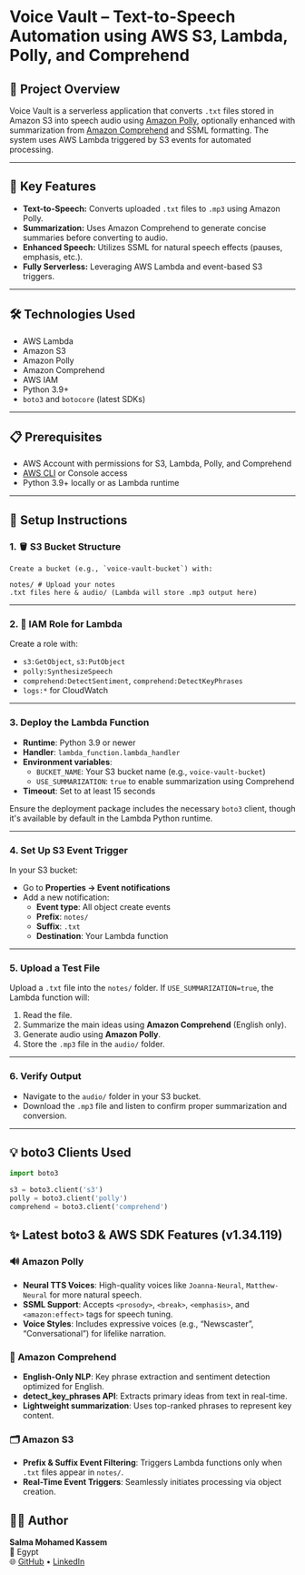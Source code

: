 # Voice Vault – Text-to-Speech Automation using AWS S3, Lambda, Polly, and Comprehend

## 📘 Project Overview

Voice Vault is a serverless application that converts `.txt` files stored in Amazon S3 into speech audio using [Amazon Polly](https://aws.amazon.com/polly/), optionally enhanced with summarization from [Amazon Comprehend](https://aws.amazon.com/comprehend/) and SSML formatting. The system uses AWS Lambda triggered by S3 events for automated processing.

---

## 🚀 Key Features

- **Text-to-Speech:** Converts uploaded `.txt` files to `.mp3` using Amazon Polly.
- **Summarization:** Uses Amazon Comprehend to generate concise summaries before converting to audio.
- **Enhanced Speech:** Utilizes SSML for natural speech effects (pauses, emphasis, etc.).
- **Fully Serverless:** Leveraging AWS Lambda and event-based S3 triggers.

---

## 🛠️ Technologies Used

- AWS Lambda
- Amazon S3
- Amazon Polly
- Amazon Comprehend
- AWS IAM
- Python 3.9+
- `boto3` and `botocore` (latest SDKs)

---

## 📋 Prerequisites

- AWS Account with permissions for S3, Lambda, Polly, and Comprehend
- [AWS CLI](https://docs.aws.amazon.com/cli/latest/userguide/install-cliv2.html) or Console access
- Python 3.9+ locally or as Lambda runtime

---

## 🧰 Setup Instructions

### 1. 🪣 S3 Bucket Structure
```
Create a bucket (e.g., `voice-vault-bucket`) with: 

notes/ # Upload your notes
.txt files here & audio/ (Lambda will store .mp3 output here)
```

---

### 2. 🔐 IAM Role for Lambda

Create a role with:

- `s3:GetObject`, `s3:PutObject`
- `polly:SynthesizeSpeech`
- `comprehend:DetectSentiment`, `comprehend:DetectKeyPhrases`
- `logs:*` for CloudWatch

---

### 3. Deploy the Lambda Function

- **Runtime**: Python 3.9 or newer
- **Handler**: `lambda_function.lambda_handler`
- **Environment variables**:
  - `BUCKET_NAME`: Your S3 bucket name (e.g., `voice-vault-bucket`)
  - `USE_SUMMARIZATION`: `true` to enable summarization using Comprehend
- **Timeout**: Set to at least 15 seconds

Ensure the deployment package includes the necessary `boto3` client, though it's available by default in the Lambda Python runtime.

---

### 4. Set Up S3 Event Trigger

In your S3 bucket:

- Go to **Properties → Event notifications**
- Add a new notification:
  - **Event type**: All object create events
  - **Prefix**: `notes/`
  - **Suffix**: `.txt`
  - **Destination**: Your Lambda function

---

### 5. Upload a Test File

Upload a `.txt` file into the `notes/` folder. If `USE_SUMMARIZATION=true`, the Lambda function will:

1. Read the file.
2. Summarize the main ideas using **Amazon Comprehend** (English only).
3. Generate audio using **Amazon Polly**.
4. Store the `.mp3` file in the `audio/` folder.

---

### 6. Verify Output

- Navigate to the `audio/` folder in your S3 bucket.
- Download the `.mp3` file and listen to confirm proper summarization and conversion.

---

## 💡 boto3 Clients Used

```python
import boto3

s3 = boto3.client('s3')
polly = boto3.client('polly')
comprehend = boto3.client('comprehend')
```
## ✨ Latest boto3 & AWS SDK Features (v1.34.119)

### 🔊 Amazon Polly

- **Neural TTS Voices**: High-quality voices like `Joanna-Neural`, `Matthew-Neural` for more natural speech.
- **SSML Support**: Accepts `<prosody>`, `<break>`, `<emphasis>`, and `<amazon:effect>` tags for speech tuning.
- **Voice Styles**: Includes expressive voices (e.g., “Newscaster”, “Conversational”) for lifelike narration.  


### 🧠 Amazon Comprehend

- **English-Only NLP**: Key phrase extraction and sentiment detection optimized for English.
- **detect_key_phrases API**: Extracts primary ideas from text in real-time.
- **Lightweight summarization**: Uses top-ranked phrases to represent key content.  


### 🗂️ Amazon S3

- **Prefix & Suffix Event Filtering**: Triggers Lambda functions only when `.txt` files appear in `notes/`.
- **Real-Time Event Triggers**: Seamlessly initiates processing via object creation.  

## 👩‍💻 Author

**Salma Mohamed Kassem**  
📍 Egypt  
🌐 [GitHub](https://github.com/Salma22C) • [LinkedIn](https://linkedin.com/in/salma-mohamed-kassem)

